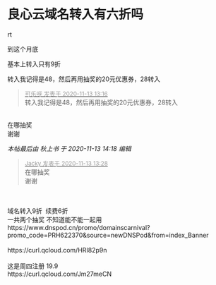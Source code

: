 # 良心云域名转入有六折吗


rt<br />


到这个月底

基本上转入只有9折

转入我记得是48，然后再用抽奖的20元优惠券，28转入

<div class="quote"><blockquote><font size="2"><a href="https://www.hostloc.com/forum.php?mod=redirect&amp;goto=findpost&amp;pid=9448101&amp;ptid=766184" target="_blank"><font color="#999999">可乐呀 发表于 2020-11-13 13:16</font></a></font><br />
转入我记得是48，然后再用抽奖的20元优惠券，28转入</blockquote></div><br />
在哪抽奖<br />
谢谢

<i class="pstatus"> 本帖最后由 秋上书 于 2020-11-13 14:18 编辑 </i><br />
<div class="quote"><blockquote><font size="2"><a href="https://www.hostloc.com/forum.php?mod=redirect&amp;goto=findpost&amp;pid=9448169&amp;ptid=766184" target="_blank"><font color="#999999">Jacky 发表于 2020-11-13 13:28</font></a></font><br />
在哪抽奖<br />
谢谢</blockquote></div><br />
<br />
域名转入9折&nbsp;&nbsp;续费6折<br />
一共两个抽奖 不知道能不能一起用<br />
https://www.dnspod.cn/promo/domainscarnival?promo_code=PRH622370&amp;source=newDNSPod&amp;from=index_Banner<br />
<br />
https://curl.qcloud.com/HRI82p9n<br />
<br />
这是周四注册 19.9<br />
https://curl.qcloud.com/Jm27meCN<br />

